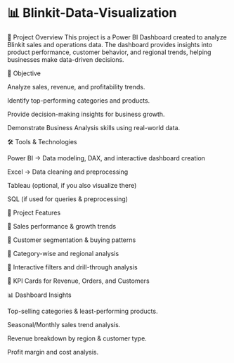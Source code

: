 # 📊 Blinkit-Data-Visualization

🚀 Project Overview
This project is a Power BI Dashboard created to analyze Blinkit sales and operations data. The dashboard provides insights into product performance, customer behavior, and regional trends, helping businesses make data-driven decisions.

🎯 Objective

Analyze sales, revenue, and profitability trends.

Identify top-performing categories and products.

Provide decision-making insights for business growth.

Demonstrate Business Analysis skills using real-world data.

🛠️ Tools & Technologies

Power BI → Data modeling, DAX, and interactive dashboard creation

Excel → Data cleaning and preprocessing

Tableau (optional, if you also visualize there)

SQL (if used for queries & preprocessing)

📂 Project Features

📌 Sales performance & growth trends

📌 Customer segmentation & buying patterns

📌 Category-wise and regional analysis

📌 Interactive filters and drill-through analysis

📌 KPI Cards for Revenue, Orders, and Customers

📊 Dashboard Insights

Top-selling categories & least-performing products.

Seasonal/Monthly sales trend analysis.

Revenue breakdown by region & customer type.

Profit margin and cost analysis.

